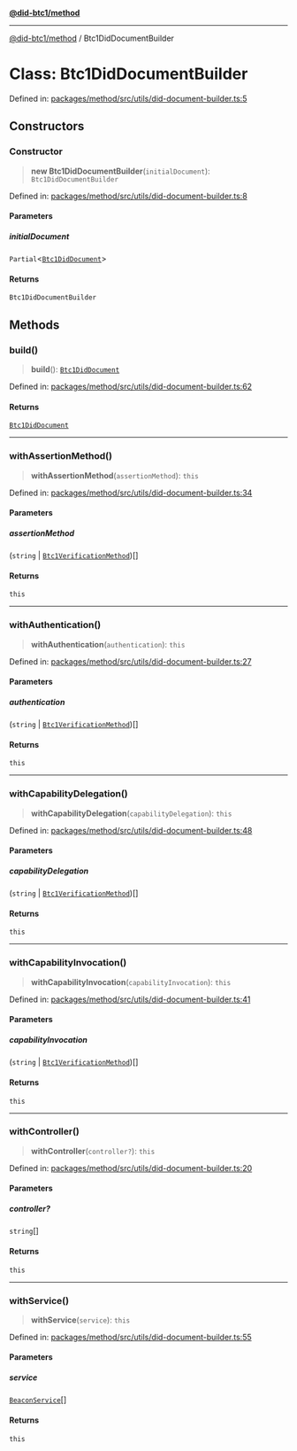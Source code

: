 [**@did-btc1/method**](../README.md)

***

[@did-btc1/method](../globals.md) / Btc1DidDocumentBuilder

# Class: Btc1DidDocumentBuilder

Defined in: [packages/method/src/utils/did-document-builder.ts:5](https://github.com/dcdpr/did-btc1-js/blob/751aedd75738c26882a2149e644ae32b9e424707/packages/method/src/utils/did-document-builder.ts#L5)

## Constructors

### Constructor

> **new Btc1DidDocumentBuilder**(`initialDocument`): `Btc1DidDocumentBuilder`

Defined in: [packages/method/src/utils/did-document-builder.ts:8](https://github.com/dcdpr/did-btc1-js/blob/751aedd75738c26882a2149e644ae32b9e424707/packages/method/src/utils/did-document-builder.ts#L8)

#### Parameters

##### initialDocument

`Partial`\<[`Btc1DidDocument`](Btc1DidDocument.md)\>

#### Returns

`Btc1DidDocumentBuilder`

## Methods

### build()

> **build**(): [`Btc1DidDocument`](Btc1DidDocument.md)

Defined in: [packages/method/src/utils/did-document-builder.ts:62](https://github.com/dcdpr/did-btc1-js/blob/751aedd75738c26882a2149e644ae32b9e424707/packages/method/src/utils/did-document-builder.ts#L62)

#### Returns

[`Btc1DidDocument`](Btc1DidDocument.md)

***

### withAssertionMethod()

> **withAssertionMethod**(`assertionMethod`): `this`

Defined in: [packages/method/src/utils/did-document-builder.ts:34](https://github.com/dcdpr/did-btc1-js/blob/751aedd75738c26882a2149e644ae32b9e424707/packages/method/src/utils/did-document-builder.ts#L34)

#### Parameters

##### assertionMethod

(`string` \| [`Btc1VerificationMethod`](Btc1VerificationMethod.md))[]

#### Returns

`this`

***

### withAuthentication()

> **withAuthentication**(`authentication`): `this`

Defined in: [packages/method/src/utils/did-document-builder.ts:27](https://github.com/dcdpr/did-btc1-js/blob/751aedd75738c26882a2149e644ae32b9e424707/packages/method/src/utils/did-document-builder.ts#L27)

#### Parameters

##### authentication

(`string` \| [`Btc1VerificationMethod`](Btc1VerificationMethod.md))[]

#### Returns

`this`

***

### withCapabilityDelegation()

> **withCapabilityDelegation**(`capabilityDelegation`): `this`

Defined in: [packages/method/src/utils/did-document-builder.ts:48](https://github.com/dcdpr/did-btc1-js/blob/751aedd75738c26882a2149e644ae32b9e424707/packages/method/src/utils/did-document-builder.ts#L48)

#### Parameters

##### capabilityDelegation

(`string` \| [`Btc1VerificationMethod`](Btc1VerificationMethod.md))[]

#### Returns

`this`

***

### withCapabilityInvocation()

> **withCapabilityInvocation**(`capabilityInvocation`): `this`

Defined in: [packages/method/src/utils/did-document-builder.ts:41](https://github.com/dcdpr/did-btc1-js/blob/751aedd75738c26882a2149e644ae32b9e424707/packages/method/src/utils/did-document-builder.ts#L41)

#### Parameters

##### capabilityInvocation

(`string` \| [`Btc1VerificationMethod`](Btc1VerificationMethod.md))[]

#### Returns

`this`

***

### withController()

> **withController**(`controller?`): `this`

Defined in: [packages/method/src/utils/did-document-builder.ts:20](https://github.com/dcdpr/did-btc1-js/blob/751aedd75738c26882a2149e644ae32b9e424707/packages/method/src/utils/did-document-builder.ts#L20)

#### Parameters

##### controller?

`string`[]

#### Returns

`this`

***

### withService()

> **withService**(`service`): `this`

Defined in: [packages/method/src/utils/did-document-builder.ts:55](https://github.com/dcdpr/did-btc1-js/blob/751aedd75738c26882a2149e644ae32b9e424707/packages/method/src/utils/did-document-builder.ts#L55)

#### Parameters

##### service

[`BeaconService`](../interfaces/BeaconService.md)[]

#### Returns

`this`
